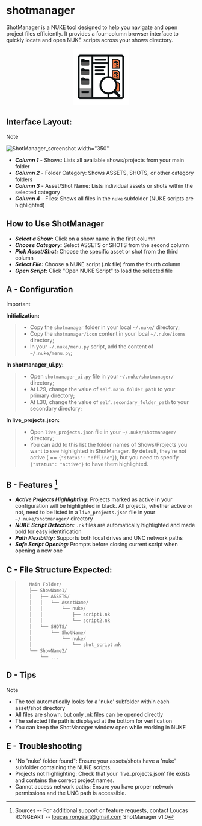 # shotmanager
ShotManager is a NUKE tool designed to help you navigate and open project files efficiently. It provides a four-column browser interface to quickly locate and open NUKE scripts across your shows directory.
<p align="center">
  <img src="https://github.com/LRongeart/shotmanager/blob/main/icon/shotManager.png" width="150" title="ShotManagerIcon">
</p>

## Interface Layout:
> [!NOTE]
> ![ShotManager_screenshot width="350"](https://github.com/user-attachments/assets/ae7ab203-5d8f-41ef-bd35-7beaebfd17bc)
> - **_Column 1_** - Shows: Lists all available shows/projects from your main folder
> - **_Column 2_** - Folder Category: Shows ASSETS, SHOTS, or other category folders 
> - **_Column 3_** - Asset/Shot Name: Lists individual assets or shots within the selected category 
> - **_Column 4_** - Files: Shows all files in the `nuke` subfolder (NUKE scripts are highlighted)

## How to Use ShotManager
- **_Select a Show:_** Click on a show name in the first column 
- **_Choose Category:_** Select ASSETS or SHOTS from the second column 
- _**Pick Asset/Shot:**_ Choose the specific asset or shot from the third column 
- **_Select File:_** Choose a NUKE script (.nk file) from the fourth column 
- **_Open Script:_** Click "Open NUKE Script" to load the selected file 

## A - Configuration
> [!IMPORTANT]
> **Initialization:**
>> - Copy the `shotmanager` folder in your local `~/.nuke/` directory;
>> - Copy the `shotmanager/icon` content in your local `~/.nuke/icons` directory;
>> - In your `~/.nuke/menu.py` script, add the content of `~/.nuke/menu.py`;
>>
> **In shotmanager_ui.py:**
>> - Open `shotmanager_ui.py` file in your `~/.nuke/shotmanager/` directory;
>> - At l.29, change the value of `self.main_folder_path` to your primary directory;
>> - At l.30, change the value of `self.secondary_folder_path` to your secondary directory;
>> 
> **In live_projects.json:** 
>> - Open `live_projects.json` file in your `~/.nuke/shotmanager/` directory;
>> - You can add to this list the folder names of Shows/Projects you want to see highlighted in ShotManager. By default, they're not active ( == `{"status": "offline"}`), but you need to specify `{"status": "active"}` to have them highlighted.
>> 
 
## B - Features [^1]
- **_Active Projects Highlighting:_** Projects marked as active in your configuration will be highlighted in black. All projects, whether active or not, need to be listed in a `live_projects.json` file in your `~/.nuke/shotmanager/` directory 
- **_NUKE Script Detection:_** `.nk` files are automatically highlighted and made bold for easy identification 
- **_Path Flexibility:_** Supports both local drives and UNC network paths 
- **_Safe Script Opening:_** Prompts before closing current script when opening a new one 

## C - File Structure Expected:
>        Main Folder/
>        ├── ShowName1/
>        │   ├── ASSETS/
>        │   │   └── AssetName/
>        │   │       └── nuke/
>        │   │           ├── script1.nk
>        │   │           └── script2.nk
>        │   └── SHOTS/
>        │       └── ShotName/
>        │           └── nuke/
>        │               └── shot_script.nk
>        └── ShowName2/
>            └── ...

         
## D - Tips
> [!NOTE]
> - The tool automatically looks for a 'nuke' subfolder within each asset/shot directory 
> - All files are shown, but only .nk files can be opened directly 
> - The selected file path is displayed at the bottom for verification 
> - You can keep the ShotManager window open while working in NUKE 

## E - Troubleshooting 
- "No 'nuke' folder found": Ensure your assets/shots have a 'nuke' subfolder containing the NUKE scripts. 
- Projects not highlighting: Check that your 'live_projects.json' file exists and contains the correct project names. 
- Cannot access network paths: Ensure you have proper network permissions and the UNC path is accessible. 

[^1]: Sources
-- For additional support or feature requests, contact Loucas RONGEART -- loucas.rongeart@gmail.com 
ShotManager v1.0 
